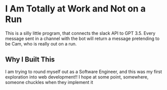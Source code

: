 # I Am Totally at Work and Not on a Run
This is a silly little program, that connects the slack API to GPT 3.5. Every message sent in a channel with the bot will return a message pretending to be Cam, who is really out on a run.

## Why I Built This
I am trying to round myself out as a Software Engineer, and this was my first exploration into web development!! I hope at some point, somewhere, someone chuckles when they implement it